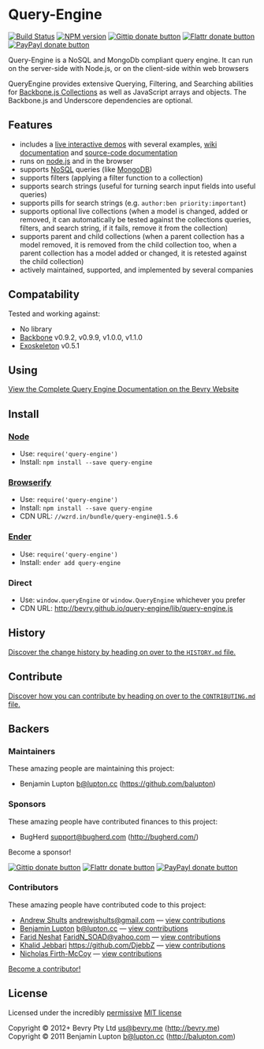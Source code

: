 <!-- TITLE/ -->

# Query-Engine

<!-- /TITLE -->


<!-- BADGES/ -->

[![Build Status](http://img.shields.io/travis-ci/bevry/query-engine.png?branch=master)](http://travis-ci.org/bevry/query-engine "Check this project's build status on TravisCI")
[![NPM version](http://badge.fury.io/js/query-engine.png)](https://npmjs.org/package/query-engine "View this project on NPM")
[![Gittip donate button](http://img.shields.io/gittip/bevry.png)](https://www.gittip.com/bevry/ "Donate weekly to this project using Gittip")
[![Flattr donate button](http://img.shields.io/flattr/donate.png?color=yellow)](http://flattr.com/thing/344188/balupton-on-Flattr "Donate monthly to this project using Flattr")
[![PayPayl donate button](http://img.shields.io/paypal/donate.png?color=yellow)](https://www.paypal.com/cgi-bin/webscr?cmd=_s-xclick&hosted_button_id=QB8GQPZAH84N6 "Donate once-off to this project using Paypal")

<!-- /BADGES -->


<!-- DESCRIPTION/ -->

Query-Engine is a NoSQL and MongoDb compliant query engine. It can run on the server-side with Node.js, or on the client-side within web browsers

<!-- /DESCRIPTION -->


QueryEngine provides extensive Querying, Filtering, and Searching abilities for [Backbone.js Collections](http://documentcloud.github.com/backbone/#Collection) as well as JavaScript arrays and objects. The Backbone.js and Underscore dependencies are optional.


## Features

* includes a [live interactive demos](http://bevry.github.com/query-engine/) with several examples, [wiki documentation](https://github.com/bevry/query-engine/wiki/Using) and [source-code documentation](https://github.com/bevry/query-engine/blob/master/lib/query-engine.coffee#files)
* runs on [node.js](http://nodejs.org/) and in the browser
* supports [NoSQL](http://www.mongodb.org/display/DOCS/Advanced+Queries) queries (like [MongoDB](http://www.mongodb.org/))
* supports filters (applying a filter function to a collection)
* supports search strings (useful for turning search input fields into useful queries)
* supports pills for search strings (e.g. `author:ben priority:important`)
* supports optional live collections (when a model is changed, added or removed, it can automatically be tested against the collections queries, filters, and search string, if it fails, remove it from the collection)
* supports parent and child collections (when a parent collection has a model removed, it is removed from the child collection too, when a parent collection has a model added or changed, it is retested against the child collection)
* actively maintained, supported, and implemented by several companies


## Compatability

Tested and working against:

- No library
- [Backbone](http://backbonejs.org) v0.9.2, v0.9.9, v1.0.0, v1.1.0
- [Exoskeleton](http://exosjs.com/) v0.5.1


## Using

[View the Complete Query Engine Documentation on the Bevry Website](http://bevry.me/queryengine/guide)


<!-- INSTALL/ -->

## Install

### [Node](http://nodejs.org/)
- Use: `require('query-engine')`
- Install: `npm install --save query-engine`

### [Browserify](http://browserify.org/)
- Use: `require('query-engine')`
- Install: `npm install --save query-engine`
- CDN URL: `//wzrd.in/bundle/query-engine@1.5.6`

### [Ender](http://ender.jit.su/)
- Use: `require('query-engine')`
- Install: `ender add query-engine`

<!-- /INSTALL -->

### Direct
- Use: `window.queryEngine` or `window.QueryEngine` whichever you prefer
- CDN URL: http://bevry.github.io/query-engine/lib/query-engine.js


<!-- HISTORY/ -->

## History
[Discover the change history by heading on over to the `HISTORY.md` file.](https://github.com/bevry/query-engine/blob/master/HISTORY.md#files)

<!-- /HISTORY -->


<!-- CONTRIBUTE/ -->

## Contribute

[Discover how you can contribute by heading on over to the `CONTRIBUTING.md` file.](https://github.com/bevry/query-engine/blob/master/CONTRIBUTING.md#files)

<!-- /CONTRIBUTE -->


<!-- BACKERS/ -->

## Backers

### Maintainers

These amazing people are maintaining this project:

- Benjamin Lupton <b@lupton.cc> (https://github.com/balupton)

### Sponsors

These amazing people have contributed finances to this project:

- BugHerd <support@bugherd.com> (http://bugherd.com/)

Become a sponsor!

[![Gittip donate button](http://img.shields.io/gittip/bevry.png)](https://www.gittip.com/bevry/ "Donate weekly to this project using Gittip")
[![Flattr donate button](http://img.shields.io/flattr/donate.png?color=yellow)](http://flattr.com/thing/344188/balupton-on-Flattr "Donate monthly to this project using Flattr")
[![PayPayl donate button](http://img.shields.io/paypal/donate.png?color=yellow)](https://www.paypal.com/cgi-bin/webscr?cmd=_s-xclick&hosted_button_id=QB8GQPZAH84N6 "Donate once-off to this project using Paypal")

### Contributors

These amazing people have contributed code to this project:

- [Andrew Shults](https://github.com/andrewjshults) <andrewjshults@gmail.com> — [view contributions](https://github.com/bevry/query-engine/commits?author=andrewjshults)
- [Benjamin Lupton](https://github.com/balupton) <b@lupton.cc> — [view contributions](https://github.com/bevry/query-engine/commits?author=balupton)
- [Farid Neshat](https://github.com/alFReD-NSH) <FaridN_SOAD@yahoo.com> — [view contributions](https://github.com/bevry/query-engine/commits?author=alFReD-NSH)
- [Khalid Jebbari](https://github.com/DjebbZ) <https://github.com/DjebbZ> — [view contributions](https://github.com/bevry/query-engine/commits?author=DjebbZ)
- [Nicholas Firth-McCoy](https://github.com/nfm) — [view contributions](https://github.com/bevry/query-engine/commits?author=nfm)

[Become a contributor!](https://github.com/bevry/query-engine/blob/master/CONTRIBUTING.md#files)

<!-- /BACKERS -->


<!-- LICENSE/ -->

## License

Licensed under the incredibly [permissive](http://en.wikipedia.org/wiki/Permissive_free_software_licence) [MIT license](http://creativecommons.org/licenses/MIT/)

Copyright &copy; 2012+ Bevry Pty Ltd <us@bevry.me> (http://bevry.me)
<br/>Copyright &copy; 2011 Benjamin Lupton <b@lupton.cc> (http://balupton.com)

<!-- /LICENSE -->


